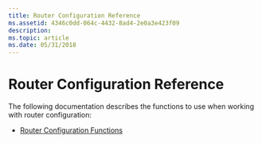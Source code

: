 ```yaml
---
title: Router Configuration Reference
ms.assetid: 4346c0dd-064c-4432-8ad4-2e0a3e423f09
description: 
ms.topic: article
ms.date: 05/31/2018
---
```


# Router Configuration Reference

The following documentation describes the functions to use when working with router configuration:

-   [Router Configuration Functions](router-configuration-functions.md)

 

 




